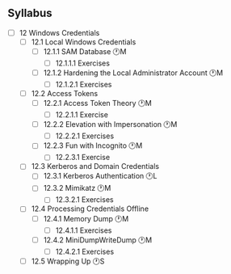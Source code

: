 ## Syllabus

- [ ] 12 Windows Credentials
  - [ ] 12.1 Local Windows Credentials
    - [ ] 12.1.1 SAM Database 🕐M
      - [ ] 12.1.1.1 Exercises
    - [ ] 12.1.2 Hardening the Local Administrator Account 🕐M
      - [ ] 12.1.2.1 Exercises
  - [ ] 12.2 Access Tokens
    - [ ] 12.2.1 Access Token Theory 🕐M
      - [ ] 12.2.1.1 Exercise
    - [ ] 12.2.2 Elevation with Impersonation 🕐M
      - [ ] 12.2.2.1 Exercises
    - [ ] 12.2.3 Fun with Incognito 🕐M
      - [ ] 12.2.3.1 Exercise
  - [ ] 12.3 Kerberos and Domain Credentials
    - [ ] 12.3.1 Kerberos Authentication 🕐L
    - [ ] 12.3.2 Mimikatz 🕐M
      - [ ] 12.3.2.1 Exercises
  - [ ] 12.4 Processing Credentials Offline
    - [ ] 12.4.1 Memory Dump 🕐M
      - [ ] 12.4.1.1 Exercises
    - [ ] 12.4.2 MiniDumpWriteDump 🕐M
      - [ ] 12.4.2.1 Exercises
  - [ ] 12.5 Wrapping Up 🕐S
